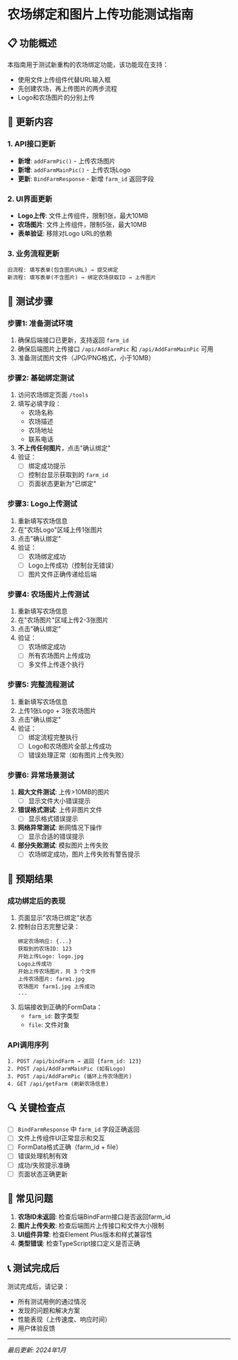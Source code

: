 # 农场绑定和图片上传功能测试指南

## 📋 功能概述

本指南用于测试新重构的农场绑定功能，该功能现在支持：
- 使用文件上传组件代替URL输入框
- 先创建农场，再上传图片的两步流程
- Logo和农场图片的分别上传

## 🔧 更新内容

### 1. API接口更新
- **新增**: `addFarmPic()` - 上传农场图片
- **新增**: `addFarmMainPic()` - 上传农场Logo
- **更新**: `BindFarmResponse` - 新增 `farm_id` 返回字段

### 2. UI界面更新
- **Logo上传**: 文件上传组件，限制1张，最大10MB
- **农场图片**: 文件上传组件，限制5张，最大10MB
- **表单验证**: 移除对Logo URL的依赖

### 3. 业务流程更新
```
旧流程: 填写表单(包含图片URL) → 提交绑定
新流程: 填写表单(不含图片) → 绑定农场获取ID → 上传图片
```

## 🧪 测试步骤

### 步骤1: 准备测试环境
1. 确保后端接口已更新，支持返回 `farm_id`
2. 确保后端图片上传接口 `/api/AddFarmPic` 和 `/api/AddFarmMainPic` 可用
3. 准备测试图片文件（JPG/PNG格式，小于10MB）

### 步骤2: 基础绑定测试
1. 访问农场绑定页面 `/tools`
2. 填写必填字段：
   - 农场名称
   - 农场描述  
   - 农场地址
   - 联系电话
3. **不上传任何图片**，点击"确认绑定"
4. 验证：
   - [ ] 绑定成功提示
   - [ ] 控制台显示获取到的 `farm_id`
   - [ ] 页面状态更新为"已绑定"

### 步骤3: Logo上传测试
1. 重新填写农场信息
2. 在"农场Logo"区域上传1张图片
3. 点击"确认绑定"
4. 验证：
   - [ ] 农场绑定成功
   - [ ] Logo上传成功（控制台无错误）
   - [ ] 图片文件正确传递给后端

### 步骤4: 农场图片上传测试
1. 重新填写农场信息
2. 在"农场图片"区域上传2-3张图片
3. 点击"确认绑定"
4. 验证：
   - [ ] 农场绑定成功
   - [ ] 所有农场图片上传成功
   - [ ] 多文件上传逐个执行

### 步骤5: 完整流程测试
1. 重新填写农场信息
2. 上传1张Logo + 3张农场图片
3. 点击"确认绑定"
4. 验证：
   - [ ] 绑定流程完整执行
   - [ ] Logo和农场图片全部上传成功
   - [ ] 错误处理正常（如有图片上传失败）

### 步骤6: 异常场景测试
1. **超大文件测试**: 上传>10MB的图片
   - [ ] 显示文件大小错误提示
2. **错误格式测试**: 上传非图片文件
   - [ ] 显示格式错误提示
3. **网络异常测试**: 断网情况下操作
   - [ ] 显示合适的错误提示
4. **部分失败测试**: 模拟图片上传失败
   - [ ] 农场绑定成功，图片上传失败有警告提示

## 📝 预期结果

### 成功绑定后的表现
1. 页面显示"农场已绑定"状态
2. 控制台日志完整记录：
   ```
   绑定农场响应: {...}
   获取到的农场ID: 123
   开始上传Logo: logo.jpg
   Logo上传成功
   开始上传农场图片，共 3 个文件
   上传农场图片: farm1.jpg
   农场图片 farm1.jpg 上传成功
   ...
   ```
3. 后端接收到正确的FormData：
   - `farm_id`: 数字类型
   - `file`: 文件对象

### API调用序列
```
1. POST /api/bindFarm → 返回 {farm_id: 123}
2. POST /api/AddFarmMainPic (如有Logo)
3. POST /api/AddFarmPic (循环上传农场图片)
4. GET /api/getFarm (刷新农场信息)
```

## 🔍 关键检查点

- [ ] `BindFarmResponse` 中 `farm_id` 字段正确返回
- [ ] 文件上传组件UI正常显示和交互
- [ ] FormData格式正确（farm_id + file）
- [ ] 错误处理机制有效
- [ ] 成功/失败提示准确
- [ ] 页面状态正确更新

## 🚨 常见问题

1. **农场ID未返回**: 检查后端BindFarm接口是否返回farm_id
2. **图片上传失败**: 检查后端图片上传接口和文件大小限制
3. **UI组件异常**: 检查Element Plus版本和样式兼容性
4. **类型错误**: 检查TypeScript接口定义是否正确

## 📞 测试完成后

测试完成后，请记录：
- 所有测试用例的通过情况
- 发现的问题和解决方案
- 性能表现（上传速度、响应时间）
- 用户体验反馈

---

*最后更新: 2024年1月*